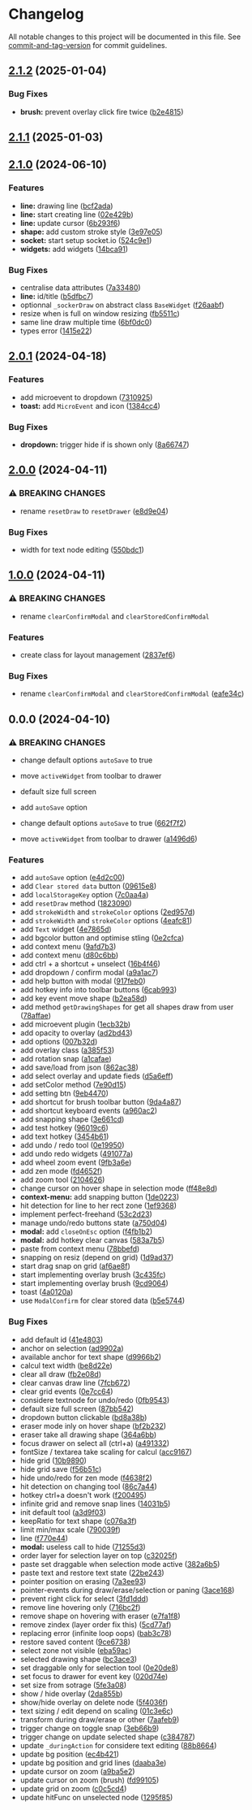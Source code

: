 # Changelog

All notable changes to this project will be documented in this file. See [commit-and-tag-version](https://github.com/absolute-version/commit-and-tag-version) for commit guidelines.

## [2.1.2](https://github.com/fabienwnklr/free-drawing/compare/v2.1.1...v2.1.2) (2025-01-04)


### Bug Fixes

* **brush:** prevent overlay click fire twice ([b2e4815](https://github.com/fabienwnklr/free-drawing/commits/b2e4815c905c84220d4d174a21e330d2c23f4dc2))

## [2.1.1](https://github.com/fabienwnklr/free-drawing/compare/v2.1.0...v2.1.1) (2025-01-03)

## [2.1.0](https://github.com/fabienwnklr/free-drawing/compare/v2.0.1...v2.1.0) (2024-06-10)


### Features

* **line:** drawing line ([bcf2ada](https://github.com/fabienwnklr/free-drawing/commits/bcf2ada6431d7599dea6669f6db613372899a04c))
* **line:** start creating line ([02e429b](https://github.com/fabienwnklr/free-drawing/commits/02e429be27afb75025150d41b7e18bf174f3d1b8))
* **line:** update cursor ([6b293f6](https://github.com/fabienwnklr/free-drawing/commits/6b293f6b251e0d757e23b8b0efe29b05399874b5))
* **shape:** add custom stroke style ([3e97e05](https://github.com/fabienwnklr/free-drawing/commits/3e97e05f97398c0022a24cec07272cbf2ad38dc6))
* **socket:** start setup socket.io ([524c9e1](https://github.com/fabienwnklr/free-drawing/commits/524c9e1d018db67ce8273c395677c9f7c7c381cd))
* **widgets:** add widgets ([14bca91](https://github.com/fabienwnklr/free-drawing/commits/14bca91cea3de075d0353b7b1aef465dbf3f1f1f))


### Bug Fixes

* centralise data attributes ([7a33480](https://github.com/fabienwnklr/free-drawing/commits/7a33480b474a136011995d1c5432b4d6cdaf5d55))
* **line:** id/title ([b5dfbc7](https://github.com/fabienwnklr/free-drawing/commits/b5dfbc7a4dd46b9e3ef9178b5dedebb2d4f0d4c9))
* optionnal `_sockerDraw` on abstract class `BaseWidget` ([f26aabf](https://github.com/fabienwnklr/free-drawing/commits/f26aabfe1ed728301dc24816f58a2bacc3d754e9))
* resize when is full on window resizing ([fb5511c](https://github.com/fabienwnklr/free-drawing/commits/fb5511c89aeae01c28a46298b522052e6021f9f9))
* same line draw multiple time ([6bf0dc0](https://github.com/fabienwnklr/free-drawing/commits/6bf0dc061a5d556271fc3cb0df80b33b8ab80c9a))
* types error ([1415e22](https://github.com/fabienwnklr/free-drawing/commits/1415e22c0d6ee2d930a85fb43ba663ce8b244157))

## [2.0.1](https://github.com/fabienwnklr/free-drawing/compare/v2.0.0...v2.0.1) (2024-04-18)


### Features

* add microevent to dropdown ([7310925](https://github.com/fabienwnklr/free-drawing/commits/731092578c4ec64ec5a0fd6df41fa80ec2a23b8f))
* **toast:** add `MicroEvent` and icon ([1384cc4](https://github.com/fabienwnklr/free-drawing/commits/1384cc488a8220e1dabff65023cee4f1ca051dfe))


### Bug Fixes

* **dropdown:** trigger hide if is shown only ([8a66747](https://github.com/fabienwnklr/free-drawing/commits/8a667479dab69d9158f738d0f3cc994912ac0f85))

## [2.0.0](https://github.com/fabienwnklr/free-drawing/compare/v1.0.1-alpha.1...v2.0.0) (2024-04-11)


### ⚠ BREAKING CHANGES

* rename `resetDraw` to `resetDrawer` ([e8d9e04](https://github.com/fabienwnklr/free-drawing/commits/e8d9e04a46225b902f938b96158f1777de3a473f))


### Bug Fixes

* width for text node editing ([550bdc1](https://github.com/fabienwnklr/free-drawing/commits/550bdc1db1a900f05e1d892f02b96337cf9c5fcd))

## [1.0.0](https://github.com/fabienwnklr/free-drawing/compare/v0.0.0...v1.0.0) (2024-04-11)


### ⚠ BREAKING CHANGES

* rename `clearConfirmModal` and `clearStoredConfirmModal`

### Features

* create class for layout management ([2837ef6](https://github.com/fabienwnklr/free-drawing/commits/2837ef66a43b5f458bbf0238d22c4928a7470cd3))


### Bug Fixes

* rename `clearConfirmModal` and `clearStoredConfirmModal` ([eafe34c](https://github.com/fabienwnklr/free-drawing/commits/eafe34c2a637dc506e93d061dcb79b09c5490720))

## 0.0.0 (2024-04-10)


### ⚠ BREAKING CHANGES

* change default options `autoSave` to true
* move `activeWidget` from toolbar to drawer
* default size full screen
* add `autoSave` option

* change default options `autoSave` to true ([662f7f2](https://github.com/fabienwnklr/free-drawing/commits/662f7f2b2862ce2a32b88be147b23a6e097b5bfb))
* move `activeWidget` from toolbar to drawer ([a1496d6](https://github.com/fabienwnklr/free-drawing/commits/a1496d608407f046f274deaa39f461740de96726))


### Features

* add `autoSave` option ([e4d2c00](https://github.com/fabienwnklr/free-drawing/commits/e4d2c00fd1d623559e0d4ca50c7313c511368166))
* add `Clear stored data` button ([09615e8](https://github.com/fabienwnklr/free-drawing/commits/09615e8bfd091c8496360eba6c5ce66e3dd0fac9))
* add `localStorageKey` option ([7c0aa4a](https://github.com/fabienwnklr/free-drawing/commits/7c0aa4a940f73a2cff1867f55653caec07cd514d))
* add `resetDraw` method ([1823090](https://github.com/fabienwnklr/free-drawing/commits/182309090b6c25db8c6b2380237d064495faa575))
* add `strokeWidth` and `strokeColor` options ([2ed957d](https://github.com/fabienwnklr/free-drawing/commits/2ed957d9abe57b5ed87b036b0afe9d7a7fedf52e))
* add `strokeWidth` and `strokeColor` options ([4eafc81](https://github.com/fabienwnklr/free-drawing/commits/4eafc810081dde3f063b15801ff383b6b4ce341c))
* add `Text` widget ([4e7865d](https://github.com/fabienwnklr/free-drawing/commits/4e7865df2c91f72c153869b89c8cd2adf6777203))
* add bgcolor button and optimise stling ([0e2cfca](https://github.com/fabienwnklr/free-drawing/commits/0e2cfcaccec7c218fd9b750de5ddab05d996bffb))
* add context menu ([9afd7b3](https://github.com/fabienwnklr/free-drawing/commits/9afd7b355cb9bf6eb960e42375588ad758d1f8f5))
* add context menu ([d80c6bb](https://github.com/fabienwnklr/free-drawing/commits/d80c6bb808240852761c7dbfb042cd4314a1c72d))
* add ctrl + a shortcut + unselect ([16b4f46](https://github.com/fabienwnklr/free-drawing/commits/16b4f46b070864881fd96461ba75b9a1d2f0c5d5))
* add dropdown / confirm modal ([a9a1ac7](https://github.com/fabienwnklr/free-drawing/commits/a9a1ac71b30a6345c75991ec5710313a0280ba1e))
* add help button with modal ([917feb0](https://github.com/fabienwnklr/free-drawing/commits/917feb0941e14ee1b69c8879c516969b4b20df85))
* add hotkey info into toolbar buttons ([6cab993](https://github.com/fabienwnklr/free-drawing/commits/6cab99349b7013b93c320869c7ee57d62899484e))
* add key event move shape ([b2ea58d](https://github.com/fabienwnklr/free-drawing/commits/b2ea58df13ff0a1fea541a8ecf9232d15773ca39))
* add method `getDrawingShapes` for get all shapes draw from user ([78affae](https://github.com/fabienwnklr/free-drawing/commits/78affaec97663c4125557eac610bdf472edeb5f1))
* add microevent plugin ([1ecb32b](https://github.com/fabienwnklr/free-drawing/commits/1ecb32b9574286ac33b9d2a93d37e74e3a9fc57d))
* add opacity to overlay ([ad2bd43](https://github.com/fabienwnklr/free-drawing/commits/ad2bd43e7953a7fafa03134942c6fc29b5c8000c))
* add options ([007b32d](https://github.com/fabienwnklr/free-drawing/commits/007b32d33daddf3afaf96e76fdc9531c094ecde6))
* add overlay class ([a385f53](https://github.com/fabienwnklr/free-drawing/commits/a385f53f3d9ab7d3399e1208375e4ecaa3ffb919))
* add rotation snap ([a1cafae](https://github.com/fabienwnklr/free-drawing/commits/a1cafaed6bf905337e1e4c9f8b144f1a2e61edf9))
* add save/load from json ([862ac38](https://github.com/fabienwnklr/free-drawing/commits/862ac38e0b85c439934808b76d67d4dab233ec42))
* add select overlay and update fieds ([d5a6eff](https://github.com/fabienwnklr/free-drawing/commits/d5a6effd4987c90b8f5eeb2e513f950e6f289da5))
* add setColor method ([7e90d15](https://github.com/fabienwnklr/free-drawing/commits/7e90d155242ababd75de982ff14afea2614dc1de))
* add setting btn ([9eb4470](https://github.com/fabienwnklr/free-drawing/commits/9eb447086ec7f6b9217b0609b42b8b2e3b09a5a8))
* add shortcut for brush toolbar button ([9da4a87](https://github.com/fabienwnklr/free-drawing/commits/9da4a873eddfa5a91991de6d7b43292c712f8a17))
* add shortcut keyboard events ([a960ac2](https://github.com/fabienwnklr/free-drawing/commits/a960ac211599309913007aa7dfb36de6feb16a76))
* add snapping shape ([3e661cd](https://github.com/fabienwnklr/free-drawing/commits/3e661cdcd9ca22111092fef38b2a9edb632f7e07))
* add test hotkey ([96019c6](https://github.com/fabienwnklr/free-drawing/commits/96019c649b629edb3a4a2940fde1574a0794a730))
* add text hotkey ([3454b61](https://github.com/fabienwnklr/free-drawing/commits/3454b615141a28aab2878bfa6b1908e33ae0185c))
* add undo / redo tool ([0e19950](https://github.com/fabienwnklr/free-drawing/commits/0e19950ec6450e537a0f222af5abd293a9fb6511))
* add undo redo widgets ([491077a](https://github.com/fabienwnklr/free-drawing/commits/491077aab9d28471efd50dff5bce3551040f1505))
* add wheel zoom event ([9fb3a6e](https://github.com/fabienwnklr/free-drawing/commits/9fb3a6e6ad69eaf3bd52934a0c99eaae640e9f7e))
* add zen mode ([fd4652f](https://github.com/fabienwnklr/free-drawing/commits/fd4652f6738831eecbf4169f3f3bdbced17e6745))
* add zoom tool ([2104626](https://github.com/fabienwnklr/free-drawing/commits/21046267ac6be9a2c555094569f508e9988ed6d7))
* change cursor on hover shape in selection mode ([ff48e8d](https://github.com/fabienwnklr/free-drawing/commits/ff48e8d4687b6ab42ac341e97ec038a45160040d))
* **context-menu:** add snapping button ([1de0223](https://github.com/fabienwnklr/free-drawing/commits/1de0223355f076f391a2a9f77e83d5f9670d0409))
* hit detection for line to her rect zone ([1ef9368](https://github.com/fabienwnklr/free-drawing/commits/1ef936883467e17a7a7a9b6334696ad5d7a94cc2))
* implement perfect-freehand ([53c2d23](https://github.com/fabienwnklr/free-drawing/commits/53c2d23eec3e47f6bc5a2f47da729a7557cf76f2))
* manage undo/redo buttons state ([a750d04](https://github.com/fabienwnklr/free-drawing/commits/a750d0410b7c4acdc0c93c6eecd72ee144cfee59))
* **modal:** add `closeOnEsc` option ([f4fb1b2](https://github.com/fabienwnklr/free-drawing/commits/f4fb1b29ea0e22d8b0d4a2bb871f709eeba40155))
* **modal:** add hotkey clear canvas ([583a7b5](https://github.com/fabienwnklr/free-drawing/commits/583a7b5e30c1f57e793a731b1d237c55083b69b7))
* paste from context menu ([78bbefd](https://github.com/fabienwnklr/free-drawing/commits/78bbefd612fed145385337e08231c48070ea8d13))
* snapping on resiz (depend on grid) ([1d9ad37](https://github.com/fabienwnklr/free-drawing/commits/1d9ad375ac488a26ce4039822c1c2812338d33c8))
* start drag snap on grid ([af6ae8f](https://github.com/fabienwnklr/free-drawing/commits/af6ae8fdeb270b3295ca5d859d510a61c2ac4bd5))
* start implementing overlay brush ([3c435fc](https://github.com/fabienwnklr/free-drawing/commits/3c435fc5e50e1c53ec7be458409da74de4254da7))
* start implementing overlay brush ([9cd9064](https://github.com/fabienwnklr/free-drawing/commits/9cd9064aa49938386edd656e53e6b8f4375b7442))
* toast ([4a0120a](https://github.com/fabienwnklr/free-drawing/commits/4a0120a7eaa0757c4de7fef1b812a60663b3ef1a))
* use `ModalConfirm` for clear stored data ([b5e5744](https://github.com/fabienwnklr/free-drawing/commits/b5e574475360bf63788b1b11ebf94dcb4b139dce))


### Bug Fixes

* add default id ([41e4803](https://github.com/fabienwnklr/free-drawing/commits/41e4803953fb17bd82d591b78076dd645afd2425))
* anchor on selection ([ad9902a](https://github.com/fabienwnklr/free-drawing/commits/ad9902a21ada36fcb6012bb53858ce4500ff659d))
* available anchor for text shape ([d9966b2](https://github.com/fabienwnklr/free-drawing/commits/d9966b2aed5ff7d2e85e26b096449b531225f777))
* calcul text width ([be8d22e](https://github.com/fabienwnklr/free-drawing/commits/be8d22e1627524f2a65dc8398c91c27cb612a251))
* clear all draw ([fb2e08d](https://github.com/fabienwnklr/free-drawing/commits/fb2e08d691bdde26cd8748aa34b07d55ac53398b))
* clear canvas draw line ([7fcb672](https://github.com/fabienwnklr/free-drawing/commits/7fcb6724e10077a89d64474393ec49672226d23a))
* clear grid events ([0e7cc64](https://github.com/fabienwnklr/free-drawing/commits/0e7cc64d02fce9d656f37d37c3163c65ec926781))
* considere textnode for undo/redo ([0fb9543](https://github.com/fabienwnklr/free-drawing/commits/0fb9543c536ebf3db722b7e6b949e7ac42cb9a1f))
* default size full screen ([87bb542](https://github.com/fabienwnklr/free-drawing/commits/87bb542c44d34757e6a9f0d679913a2ba33512b8))
* dropdown button clickable ([bd8a38b](https://github.com/fabienwnklr/free-drawing/commits/bd8a38b8e88166aece35f36ce9df5796bf5c2cd2))
* eraser mode inly on hover shape ([bf2b232](https://github.com/fabienwnklr/free-drawing/commits/bf2b232cdd31368ab21deff8d6e2e96a9e137345))
* eraser take all drawing shape ([364a6bb](https://github.com/fabienwnklr/free-drawing/commits/364a6bbaddfbe02996e8120ed297b70e6ab46d7b))
* focus drawer on select all (ctrl+a) ([a491332](https://github.com/fabienwnklr/free-drawing/commits/a491332910985c82d6070c69e89309c9ed546bf8))
* fontSize / textarea take scaling for calcul ([acc9167](https://github.com/fabienwnklr/free-drawing/commits/acc916777877e0a161b1666ba584a89119d34e35))
* hide grid ([10b9890](https://github.com/fabienwnklr/free-drawing/commits/10b98904dc28b06d8fef2454ea2dd3f6608084de))
* hide grid save ([f56b51c](https://github.com/fabienwnklr/free-drawing/commits/f56b51c107a48e563762aedd48da03422e6d46d9))
* hide undo/redo for zen mode ([f4638f2](https://github.com/fabienwnklr/free-drawing/commits/f4638f2271e388a1a00af0e085f90068c118e810))
* hit detection on changing tool ([86c7a44](https://github.com/fabienwnklr/free-drawing/commits/86c7a446edcf3581152e09645faf02f5849c1c5f))
* hotkey ctrl+a doesn't work ([f200495](https://github.com/fabienwnklr/free-drawing/commits/f20049506510659e8758d1e41b5c4fb4e1947199))
* infinite grid and remove snap lines ([14031b5](https://github.com/fabienwnklr/free-drawing/commits/14031b5c42cf67a9a1dafe19f32d16eb74c65e6c))
* init default tool ([a3d9f03](https://github.com/fabienwnklr/free-drawing/commits/a3d9f030ec12f561dddb4c3960be8bbe29778fd3))
* keepRatio for text shape ([c076a3f](https://github.com/fabienwnklr/free-drawing/commits/c076a3f2927475de8c78be85bb9e0eab1af2171a))
* limit min/max scale ([790039f](https://github.com/fabienwnklr/free-drawing/commits/790039f03721eb995820aeeb693ffbc7516731c7))
* line ([f770e44](https://github.com/fabienwnklr/free-drawing/commits/f770e446a143c0a1d15b8e12959d7c56d8c584d3))
* **modal:** useless call to hide ([71255d3](https://github.com/fabienwnklr/free-drawing/commits/71255d344d60a96e93ae09a97609037211c9fad5))
* order layer for selection layer on top ([c32025f](https://github.com/fabienwnklr/free-drawing/commits/c32025f542543429c2ee866e5cede3d9a34b6d6b))
* paste set draggable when selection mode active ([382a6b5](https://github.com/fabienwnklr/free-drawing/commits/382a6b552dbfb937595801b06e5143daa5ed7a5d))
* paste text and restore text state ([22be243](https://github.com/fabienwnklr/free-drawing/commits/22be24375a9d9506852c4161cb9b79d11e4e35d6))
* pointer position on erasing ([7a3ee93](https://github.com/fabienwnklr/free-drawing/commits/7a3ee93317f6d43c6443d41cc78a4a9453a9644a))
* pointer-events during draw/erase/selection or paning ([3ace168](https://github.com/fabienwnklr/free-drawing/commits/3ace16846b8c1939f961768179ad0d577ae76e4c))
* prevent right click for select ([3fd1ddd](https://github.com/fabienwnklr/free-drawing/commits/3fd1ddd2230b53ae2c950b491169fa695ad3a2ec))
* remove line hovering only ([716bc2f](https://github.com/fabienwnklr/free-drawing/commits/716bc2fc165074587c4f65e4d0ac8f63817bc2b9))
* remove shape on hovering with eraser ([e7fa1f8](https://github.com/fabienwnklr/free-drawing/commits/e7fa1f8724575d5f348670ac902b730159d90eb1))
* remove zindex (layer order fix this) ([5cd77af](https://github.com/fabienwnklr/free-drawing/commits/5cd77afa85e4d39947e303c8c53e5ce28bdef786))
* replacing error (infinite loop oops) ([bab3c78](https://github.com/fabienwnklr/free-drawing/commits/bab3c783e19009c911024b0196c0d2cae471c727))
* restore saved content ([9ce6738](https://github.com/fabienwnklr/free-drawing/commits/9ce67385934066338d62ed3d714528b4852d50cf))
* select zone not visible ([eba59ac](https://github.com/fabienwnklr/free-drawing/commits/eba59ac2d52f7e262bd9ae3ba43c819622ed950d))
* selected drawing shape ([bc3ace3](https://github.com/fabienwnklr/free-drawing/commits/bc3ace31e2ff2b2b018f20ebeb70ea41f16f828e))
* set draggable only for selection tool ([0e20de8](https://github.com/fabienwnklr/free-drawing/commits/0e20de89c3baea69e5e7cb5585a506384f342248))
* set focus to drawer for event key ([020d74e](https://github.com/fabienwnklr/free-drawing/commits/020d74e83b4df2dd89c2e6532ed44a3856e50d8a))
* set size from sotrage ([5fe3a08](https://github.com/fabienwnklr/free-drawing/commits/5fe3a085a8612006d09c1080b64408aeefcaf5ec))
* show / hide overlay ([2da855b](https://github.com/fabienwnklr/free-drawing/commits/2da855ba8536f5bf114af51b6bdff70230e86654))
* show/hide overlay on delete node ([5f4036f](https://github.com/fabienwnklr/free-drawing/commits/5f4036fa04639d8465606d27f986cf4cf8aa45c3))
* text sizing / edit depend on scaling ([01c3e6c](https://github.com/fabienwnklr/free-drawing/commits/01c3e6cbfac94baf0e9c46cddaa0ff01fadafa70))
* transform during draw/erase or other ([7aafeb9](https://github.com/fabienwnklr/free-drawing/commits/7aafeb9e40e67c86c0227242d4494ad91c741bb5))
* trigger change on toggle snap ([3eb66b9](https://github.com/fabienwnklr/free-drawing/commits/3eb66b9122f74a8060f83670c30ad1b27ced6c56))
* trigger change on update selected shape ([c384787](https://github.com/fabienwnklr/free-drawing/commits/c3847873e5367fa0ebbe5a0c5f069d60c48fd660))
* update `_duringAction` for considere text editing ([88b8664](https://github.com/fabienwnklr/free-drawing/commits/88b8664a4372f4dbb9b8e6a1eaeda6c606260697))
* update bg position ([ec4b421](https://github.com/fabienwnklr/free-drawing/commits/ec4b421478b3c8304ad114b49069ea7b783672a6))
* update bg position and grid lines ([daaba3e](https://github.com/fabienwnklr/free-drawing/commits/daaba3e72b6ee4a99b7a1b0752a2b652d3146f9e))
* update cursor on zoom ([a9ba5e2](https://github.com/fabienwnklr/free-drawing/commits/a9ba5e239a852f8b769c71eb9405fd672f1899b8))
* update cursor on zoom (brush) ([fd99105](https://github.com/fabienwnklr/free-drawing/commits/fd99105d0d82d53b27307442a92796439c2182af))
* update grid on zoom ([c0c5cd4](https://github.com/fabienwnklr/free-drawing/commits/c0c5cd41d3a422f13dad971104132fedab9a9915))
* update hitFunc on unselected node ([1295f85](https://github.com/fabienwnklr/free-drawing/commits/1295f85668399cb37db9bb4bc0575e7b04e5b3aa))
